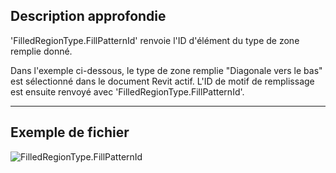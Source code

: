 ## Description approfondie
'FilledRegionType.FillPatternId' renvoie l'ID d'élément du type de zone remplie donné.

Dans l'exemple ci-dessous, le type de zone remplie "Diagonale vers le bas" est sélectionné dans le document Revit actif. L'ID de motif de remplissage est ensuite renvoyé avec 'FilledRegionType.FillPatternId'.

___
## Exemple de fichier

![FilledRegionType.FillPatternId](./Revit.Elements.FilledRegionType.FillPatternId_img.jpg)
